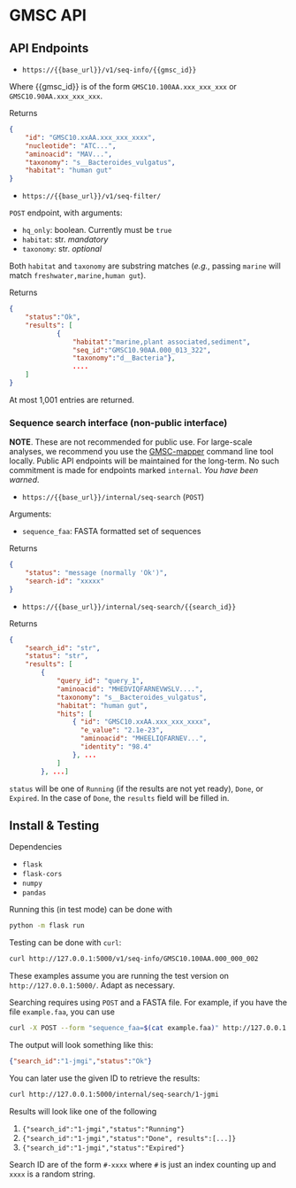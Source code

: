 # GMSC API

## API Endpoints

- `https://{{base_url}}/v1/seq-info/{{gmsc_id}}`

Where {{gmsc_id}} is of the form `GMSC10.100AA.xxx_xxx_xxx` or `GMSC10.90AA.xxx_xxx_xxx`.

Returns

```json
{
    "id": "GMSC10.xxAA.xxx_xxx_xxxx",
    "nucleotide": "ATC...",
    "aminoacid": "MAV...",
    "taxonomy": "s__Bacteroides_vulgatus",
    "habitat": "human gut"
}
```

- `https://{{base_url}}/v1/seq-filter/`

`POST` endpoint, with arguments:

- `hq_only`: boolean. Currently must be `true`
- `habitat`: str. _mandatory_
- `taxonomy`: str. _optional_

Both `habitat` and `taxonomy` are substring matches (_e.g._, passing `marine` will match `freshwater,marine,human gut`).

Returns

```json
{
    "status":"Ok",
    "results": [
            {
                "habitat":"marine,plant associated,sediment",
                "seq_id":"GMSC10.90AA.000_013_322",
                "taxonomy":"d__Bacteria"},
                ....
    ]
}
```

At most 1,001 entries are returned.

### Sequence search interface (non-public interface)

**NOTE**. These are not recommended for public use. For large-scale analyses,
we recommend you use the
[GMSC-mapper](https://github.com/BigDataBiology/gmsC-mapper/) command line tool
locally. Public API endpoints will be maintained for the long-term. No such commitment
is made for endpoints marked `internal`. _You have been warned_.

- `https://{{base_url}}/internal/seq-search` (`POST`)

Arguments:

- `sequence_faa`: FASTA formatted set of sequences

Returns

```json
{
    "status": "message (normally 'Ok')",
    "search-id": "xxxxx"
}
```

- `https://{{base_url}}/internal/seq-search/{{search_id}}`

Returns

```json
{
    "search_id": "str",
    "status": "str",
    "results": [
        {
            "query_id": "query_1",
            "aminoacid": "MHEDVIQFARNEVWSLV....",
            "taxonomy": "s__Bacteroides_vulgatus",
            "habitat": "human gut",
            "hits": [
                { "id": "GMSC10.xxAA.xxx_xxx_xxxx",
                  "e_value": "2.1e-23",
                  "aminoacid": "MHEELIQFARNEV...",
                  "identity": "98.4"
                }, ...
            ]
        }, ...]
```

`status` will be one of `Running` (if the results are not yet ready), `Done`,
or `Expired`. In the case of `Done`, the `results` field will be filled in.

## Install & Testing

Dependencies

- `flask`
- `flask-cors`
- `numpy`
- `pandas`

Running this (in test mode) can be done with

```bash
python -m flask run
```

Testing can be done with `curl`:

```bash
curl http://127.0.0.1:5000/v1/seq-info/GMSC10.100AA.000_000_002
```

These examples assume you are running the test version on
`http://127.0.0.1:5000/`. Adapt as necessary.

Searching requires using `POST` and a FASTA file. For example, if you have the
file `example.faa`, you can use

```bash
curl -X POST --form "sequence_faa=$(cat example.faa)" http://127.0.0.1:5000/internal/seq-search/
```

The output will look something like this:

```json
{"search_id":"1-jmgi","status":"Ok"}
```

You can later use the given ID to retrieve the results:

```bash
curl http://127.0.0.1:5000/internal/seq-search/1-jgmi
```

Results will look like one of the following

1. `{"search_id":"1-jmgi","status":"Running"}`
2. `{"search_id":"1-jmgi","status":"Done", results":[...]}`
3. `{"search_id":"1-jmgi","status":"Expired"}`

Search ID are of the form `#-xxxx` where `#` is just an index counting up and
`xxxx` is a random string.


